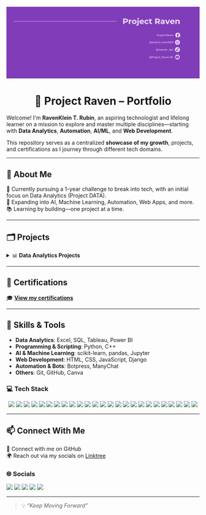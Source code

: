 ![Banner](https://github.com/Raven-D3v/ProjectData/blob/cfd1a96f7061a82591aa32b261e3a49bfe2e120d/6109140179248857812.jpg)
<h1 align="center">👾 Project Raven – Portfolio</h1>

Welcome! I'm **RavenKlein T. Rubin**, an aspiring technologist and lifelong learner on a mission to explore and master multiple disciplines—starting with **Data Analytics**, **Automation**, **AI/ML**, and **Web Development**.

This repository serves as a centralized **showcase of my growth**, projects, and certifications as I journey through different tech domains.

---

## 📌 About Me

🎯 Currently pursuing a 1-year challenge to break into tech, with an initial focus on Data Analytics (Project DATA).  
🚀 Expanding into AI, Machine Learning, Automation, Web Apps, and more.  
📚 Learning by building—one project at a time.

---

## 🗂️ Projects

<details>
<summary>📊 <strong>Data Analytics Projects</strong></summary>

<h3>Tableau</h3>
<table>
  <thead>
    <tr>
      <th>Project</th>
      <th>Description</th>
      <th>Preview</th>
    </tr>
  </thead>
  <tbody>
    <tr>
      <td><a href="https://github.com/Raven-D3v/data-analytics-portfolio/blob/941a03dc76cc376cd529a5d3e8d6a454fe693a92/Project/Hospital%20Data%20Dashboard%20(Excel)%20V2%20%E2%80%93%20BETTER%20DASHBOARD!!/README.md">Hospital Data Dashboard – v2 (Improved)</a></td>
      <td>Upgraded Excel dashboard using real hospital outpatient data (2,570+ rows), redesigned with improved layout, slicers, and storytelling based on expert feedback and real-world application.</td>
      <td><img src="https://github.com/Raven-D3v/data-analytics-portfolio/blob/495052c1d8669df0d96bcbd080c2274aa2129112/Project/Hospital%20Data%20Dashboard%20(Excel)%20V2%20%E2%80%93%20BETTER%20DASHBOARD!!/dashboard.png" width="500"/></td>
    </tr>
  </tbody>
</table>

<h3>Excel</h3>
<table>
  <thead>
    <tr>
      <th>Project</th>
      <th>Description</th>
      <th>Preview</th>
    </tr>
  </thead>
  <tbody>
    <tr>
      <td><a href="https://github.com/Raven-D3v/data-analytics-portfolio/blob/941a03dc76cc376cd529a5d3e8d6a454fe693a92/Project/Hospital%20Data%20Dashboard%20(Excel)%20V2%20%E2%80%93%20BETTER%20DASHBOARD!!/README.md">Hospital Data Dashboard – v2 (Improved)</a></td>
      <td>Upgraded Excel dashboard using real hospital outpatient data (2,570+ rows), redesigned with improved layout, slicers, and storytelling based on expert feedback and real-world application.</td>
      <td><img src="https://github.com/Raven-D3v/data-analytics-portfolio/blob/495052c1d8669df0d96bcbd080c2274aa2129112/Project/Hospital%20Data%20Dashboard%20(Excel)%20V2%20%E2%80%93%20BETTER%20DASHBOARD!!/dashboard.png" width="500"/></td>
    </tr>
    <tr>
      <td><a href="Project/Hospital%20Data%20Dashboard%20(Excel)%20%E2%80%93%20First%20Freelance%20Project/README.md">Hospital Data Dashboard – Freelance v1</a></td>
      <td>First client-based Excel dashboard project analyzing 2,570 rows of hospital data, built with custom branding and focused on patient flow, service types, and waiting time insights.</td>
      <td><img src="https://github.com/Raven-D3v/data-analytics-portfolio/blob/495052c1d8669df0d96bcbd080c2274aa2129112/Project/Hospital%20Data%20Dashboard%20(Excel)%20%E2%80%93%20First%20Freelance%20Project/hospital_dashboard.png" width="500"/></td>
    </tr>
    <tr>
      <td><a href="Project/Sales%20Performance%20Dashboard%20(Excel)/README.md">Sales Performance Dashboard (Excel)</a></td>
      <td>My first Excel dashboard project using a custom e-commerce dataset to analyze monthly sales trends, top-performing products, and high-value customers through pivot charts and slicers.</td>
      <td><img src="https://github.com/Raven-D3v/data-analytics-portfolio/blob/495052c1d8669df0d96bcbd080c2274aa2129112/Project/Sales%20Performance%20Dashboard%20(Excel)/sales_dashboard.png" width="500"/></td>
    </tr>
  </tbody>
</table>

</details>

<!---
### 🤖 AI & Machine Learning Projects
- *Coming soon: Horse vs. Human Image Classifier*  
- *Coming soon: Stock Price Prediction Model*

### 🌐 Web & App Development Projects
- *Coming soon: CMU Messaging & Complaint System (Django)*  
- *Coming soon: "Hook the Moon" – Romantic Mini Web Game*

### 🔄 Automation & Chatbots
- *Coming soon: eCommerce Facebook Bot with Botpress*  
- *Coming soon: Automated Lead Collector Chatbot*
--->
---

## 📜 Certifications

🎓 **[View my certifications](https://github.com/Raven-D3v/data-analytics-portfolio/blob/fbd7b1daec067fd04d8ace23a2578c42f8462e41/Certificates/README.md)**

---

## 🧠 Skills & Tools

- **Data Analytics**: Excel, SQL, Tableau, Power BI  
- **Programming & Scripting**: Python, C++  
- **AI & Machine Learning**: scikit-learn, pandas, Jupyter  
- **Web Development**: HTML, CSS, JavaScript, Django  
- **Automation & Bots**: Botpress, ManyChat  
- **Others**: Git, GitHub, Canva

### 💻 Tech Stack   
<p align="center">
  <img src="https://img.shields.io/badge/html5-%23E34F26.svg?style=for-the-badge&logo=html5&logoColor=white"/>
  <img src="https://img.shields.io/badge/javascript-%23323330.svg?style=for-the-badge&logo=javascript&logoColor=%23F7DF1E"/>
  <img src="https://img.shields.io/badge/python-3670A0?style=for-the-badge&logo=python&logoColor=ffdd54"/>
  <img src="https://img.shields.io/badge/markdown-%23000000.svg?style=for-the-badge&logo=markdown&logoColor=white"/>
  <img src="https://img.shields.io/badge/NPM-%23CB3837.svg?style=for-the-badge&logo=npm&logoColor=white"/>
  <img src="https://img.shields.io/badge/ejs-%23B4CA65.svg?style=for-the-badge&logo=ejs&logoColor=black"/>
  <img src="https://img.shields.io/badge/bootstrap-%238511FA.svg?style=for-the-badge&logo=bootstrap&logoColor=white"/>
  <img src="https://img.shields.io/badge/node.js-6DA55F?style=for-the-badge&logo=node.js&logoColor=white"/>
  <img src="https://img.shields.io/badge/opencv-%23white.svg?style=for-the-badge&logo=opencv&logoColor=white"/>
  <img src="https://img.shields.io/badge/django-%23092E20.svg?style=for-the-badge&logo=django&logoColor=white"/>
  <img src="https://img.shields.io/badge/MariaDB-003545?style=for-the-badge&logo=mariadb&logoColor=white"/>
  <img src="https://img.shields.io/badge/sqlite-%2307405e.svg?style=for-the-badge&logo=sqlite&logoColor=white"/>
  <img src="https://img.shields.io/badge/mysql-4479A1.svg?style=for-the-badge&logo=mysql&logoColor=white"/>
  <img src="https://img.shields.io/badge/MongoDB-%234ea94b.svg?style=for-the-badge&logo=mongodb&logoColor=white"/>
  <img src="https://img.shields.io/badge/Figma-%23F24E1E.svg?style=for-the-badge&logo=figma&logoColor=white"/>
  <img src="https://img.shields.io/badge/Gimp-657D8B?style=for-the-badge&logo=gimp&logoColor=FFFFFF"/>
  <img src="https://img.shields.io/badge/Canva-%2300C4CC.svg?style=for-the-badge&logo=Canva&logoColor=white"/>
  <img src="https://img.shields.io/badge/Keras-%23D00000.svg?style=for-the-badge&logo=Keras&logoColor=white"/>
  <img src="https://img.shields.io/badge/Matplotlib-%23ffffff.svg?style=for-the-badge&logo=Matplotlib&logoColor=black"/>
  <img src="https://img.shields.io/badge/numpy-%23013243.svg?style=for-the-badge&logo=numpy&logoColor=white"/>
  <img src="https://img.shields.io/badge/TensorFlow-%23FF6F00.svg?style=for-the-badge&logo=TensorFlow&logoColor=white"/>
  <img src="https://img.shields.io/badge/pandas-%23150458.svg?style=for-the-badge&logo=pandas&logoColor=white"/>
  <img src="https://img.shields.io/badge/scikit--learn-%23F7931E.svg?style=for-the-badge&logo=scikit-learn&logoColor=white"/>
  <img src="https://img.shields.io/badge/github-%23121011.svg?style=for-the-badge&logo=github&logoColor=white"/>
  <img src="https://img.shields.io/badge/-Arduino-00979D?style=for-the-badge&logo=Arduino&logoColor=white"/>
</p>

---

## 📫 Connect With Me

🔗 Connect with me on GitHub  
🌍 Reach out via my socials on [Linktree](https://linktr.ee/projectRaven)

### 🌐 Socials  
<p align="left">
  <a href="https://www.facebook.com/profile.php?id=61562294530876"><img src="https://img.shields.io/badge/Facebook-%231877F2.svg?logo=Facebook&logoColor=white" /></a>
  <a href="https://www.instagram.com/project.raven2024"><img src="https://img.shields.io/badge/Instagram-%23E4405F.svg?logo=Instagram&logoColor=white" /></a>
  <a href="https://www.linkedin.com/in/raven-klein-r-8705222b6"><img src="https://img.shields.io/badge/LinkedIn-%230077B5.svg?logo=linkedin&logoColor=white" /></a>
  <a href="https://www.tiktok.com/@project_raven2024"><img src="https://img.shields.io/badge/TikTok-%23000000.svg?logo=TikTok&logoColor=white" /></a>
  <a href="mailto:raven.dev2024@gmail.com"><img src="https://img.shields.io/badge/Email-D14836?logo=gmail&logoColor=white" /></a>
</p>

---

> 💡 *“Keep Moving Forward”*

